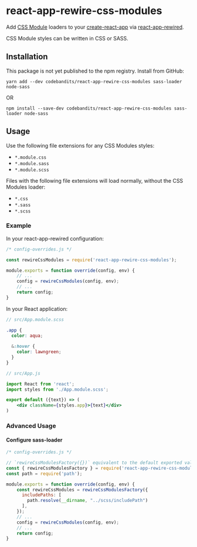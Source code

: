 # react-app-rewire-css-modules

Add [CSS Module](https://github.com/css-modules/css-modules) loaders to your [create-react-app](https://github.com/facebookincubator/create-react-app) via [react-app-rewired](https://github.com/timarney/react-app-rewired).

CSS Module styles can be written in CSS or SASS.

## Installation

This package is not yet published to the npm registry. Install from GitHub:

```
yarn add --dev codebandits/react-app-rewire-css-modules sass-loader node-sass
```

OR

```
npm install --save-dev codebandits/react-app-rewire-css-modules sass-loader node-sass
```

## Usage

Use the following file extensions for any CSS Modules styles:

- `*.module.css`
- `*.module.sass`
- `*.module.scss`

Files with the following file extensions will load normally, without the CSS Modules loader:

- `*.css`
- `*.sass`
- `*.scss`

### Example

In your react-app-rewired configuration:

```javascript
/* config-overrides.js */

const rewireCssModules = require('react-app-rewire-css-modules');

module.exports = function override(config, env) {
    // ...
    config = rewireCssModules(config, env);
    // ...
    return config;
}
```

In your React application:

```scss
// src/App.module.scss

.app {
  color: aqua;
  
  &:hover {
    color: lawngreen;
  }
}
```

```jsx harmony
// src/App.js

import React from 'react';
import styles from './App.module.scss';

export default ({text}) => (
    <div className={styles.app}>{text}</div>
)
```

### Advanced Usage

#### Configure sass-loader

```javascript
/* config-overrides.js */

// `rewireCssModulesFactory({})` equivalent to the default exported value.;
const { rewireCssModulesFactory } = require('react-app-rewire-css-modules');
const path = require('path');

module.exports = function override(config, env) {
    const rewireCssModules = rewireCssModulesFactory({
      includePaths: [
        path.resolve(__dirname, "../scss/includePath")
      ],
    });
    // ...
    config = rewireCssModules(config, env);
    // ...
    return config;
}
```
